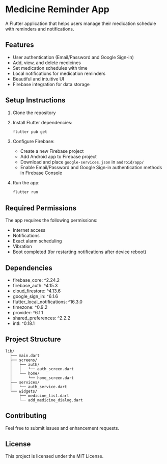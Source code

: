 # Medicine Reminder App

A Flutter application that helps users manage their medication schedule with reminders and notifications.

## Features

- User authentication (Email/Password and Google Sign-in)
- Add, view, and delete medicines
- Set medication schedules with time
- Local notifications for medication reminders
- Beautiful and intuitive UI
- Firebase integration for data storage

## Setup Instructions

1. Clone the repository
2. Install Flutter dependencies:
   ```bash
   flutter pub get
   ```

3. Configure Firebase:
   - Create a new Firebase project
   - Add Android app to Firebase project
   - Download and place `google-services.json` in `android/app/`
   - Enable Email/Password and Google Sign-in authentication methods in Firebase Console

4. Run the app:
   ```bash
   flutter run
   ```

## Required Permissions

The app requires the following permissions:
- Internet access
- Notifications
- Exact alarm scheduling
- Vibration
- Boot completed (for restarting notifications after device reboot)

## Dependencies

- firebase_core: ^2.24.2
- firebase_auth: ^4.15.3
- cloud_firestore: ^4.13.6
- google_sign_in: ^6.1.6
- flutter_local_notifications: ^16.3.0
- timezone: ^0.9.2
- provider: ^6.1.1
- shared_preferences: ^2.2.2
- intl: ^0.18.1

## Project Structure

```
lib/
  ├── main.dart
  ├── screens/
  │   ├── auth/
  │   │   └── auth_screen.dart
  │   └── home/
  │       └── home_screen.dart
  ├── services/
  │   └── auth_service.dart
  └── widgets/
      ├── medicine_list.dart
      └── add_medicine_dialog.dart
```

## Contributing

Feel free to submit issues and enhancement requests.

## License

This project is licensed under the MIT License. 